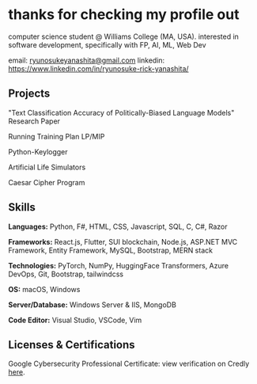 # thanks for checking my profile out
computer science student @ Williams College (MA, USA). interested in software development, specifically with FP, AI, ML, Web Dev

email: ryunosukeyanashita@gmail.com
linkedin: https://www.linkedin.com/in/ryunosuke-rick-yanashita/

## Projects

"Text Classification Accuracy of Politically-Biased Language Models" Research Paper

Running Training Plan LP/MIP

Python-Keylogger

Artificial Life Simulators

Caesar Cipher Program

## Skills

**Languages:** Python, F#, HTML, CSS, Javascript, SQL, C, C#, Razor

**Frameworks:** React.js, Flutter, SUI blockchain, Node.js, ASP.NET MVC Framework, Entity Framework, MySQL, Bootstrap, MERN stack

**Technologies:** PyTorch, NumPy, HuggingFace Transformers, Azure DevOps, Git, Bootstrap, tailwindcss

**OS:** macOS, Windows

**Server/Database:** Windows Server & IIS, MongoDB

**Code Editor:** Visual Studio, VSCode, Vim

## Licenses & Certifications
Google Cybersecurity Professional Certificate: view verification on Credly [here](https://www.credly.com/badges/931329fe-14a8-4bff-9282-b9dfacfe50e3/linked_in_profile).
